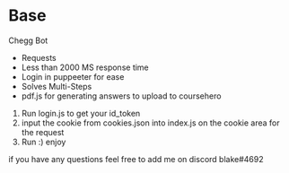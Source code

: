 # Base
 Chegg Bot
 - Requests
 - Less than 2000 MS response time
 - Login in puppeeter for ease
 - Solves Multi-Steps
 - pdf.js for generating answers to upload to coursehero



 1. Run login.js to get your id_token
 2. input the cookie from cookies.json into index.js on the cookie area for the request
 3. Run :) enjoy



 if you have any questions feel free to add me on discord
 blake#4692
